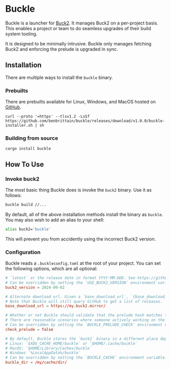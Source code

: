# Buckle

Buckle is a launcher for [Buck2](https://buck2.build/). It manages Buck2 on a per-project basis. This enables a project or team to do seamless upgrades of their build system tooling.

It is designed to be minimally intrusive. Buckle only manages fetching Buck2 and enforcing the prelude is upgraded in sync.

## Installation

There are multiple ways to install the `buckle` binary.

### Prebuilts

There are prebuilts available for Linux, Windows, and MacOS hosted on [GitHub](https://github.com/benbrittain/buckle/releases).

```
curl --proto '=https' --tlsv1.2 -LsSf https://github.com/benbrittain/buckle/releases/download/v1.0.0/buckle-installer.sh | sh
```

### Building from source
```
cargo install buckle
```

## How To Use

### Invoke buck2
The most basic thing Buckle does is invoke the `buck2` binary. Use it as follows:

```bash
buckle build //...
```

By default, all of the above installation methods install the binary as `buckle`. You may also wish to add an alias to your shell:


```bash
alias buck2='buckle'
```

This will prevent you from accidently using the incorrect Buck2 version.

### Configuration

Buckle reads a `.buckleconfig.toml` at the root of your project. You can set the following options, which are all optional:

```toml
# `latest` or the release date in format YYYY-MM-DDD. See https://github.com/facebook/buck2/releases.
# Can be overridden by setting the `USE_BUCK2_VERSION` environment variable.
buck2_version = 2024-09-02

# Alternate download url. Given a `base_download_url`, `{base_download_url}/{version}/buck2-{arch}.zst` and `{base_download_url}/{version}/prelude_hash` should exist and serve the same contents as the upstream GitHub releases.
# Note that Buckle will still query GitHub to get a list of releases.
base_download_url = https://my.buck2.mirror/

# Whether or not Buckle should validate that the prelude hash matches the version of Buck2 that is specified.
# There are reasonable scenarios where someone actively working on the build system might be carrying a patch on the standard prelude.
# Can be overridden by setting the `BUCKLE_PRELUDE_CHECK` environment variable to `NO`.
check_prelude = false

# By default, Buckle stores the `buck2` binary in a different place dependent on the OS.
# Linux: `$XDG_CACHE_HOME/buckle` or `$HOME/.cache/buckle`
# MacOS: `$HOME/Library/Caches/buckle`
# Windows `%LocalAppData%/buckle`
# Can be overridden by setting the `BUCKLE_CACHE` environment variable.
buckle_dir = /my/cache/dir/
```
